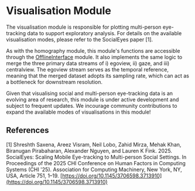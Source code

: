 # Visualisation Module

The visualisation module is responsible for plotting multi-person eye-tracking data to support exploratory analysis. For details on the available visualisation modes, please refer to the SocialEyes paper [1].

As with the homography module, this module's functions are accessible through the [OfflineInterface](../offlineInterface/) module. It also implements the same logic to merge the three primary data streams of i) egoview, ii) gaze, and iii) centralview.  The egoview stream serves as the temporal reference, meaning that the merged dataset adopts its sampling rate, which can act as a bottleneck for downstream resolution.

Given that visualising social and multi-person eye-tracking data is an evolving area of research, this module is under active development and subject to frequent updates. We incourage community contributions to expand the available modes of visualisations in this module!


## References

[1] Shreshth Saxena, Areez Visram, Neil Lobo, Zahid Mirza, Mehak Khan, Biranugan Pirabaharan, Alexander Nguyen, and Lauren K Fink. 2025. SocialEyes: Scaling Mobile Eye-tracking to Multi-person Social Settings. In Proceedings of the 2025 CHI Conference on Human Factors in Computing Systems (CHI '25). Association for Computing Machinery, New York, NY, USA, Article 751, 1–19. [https://doi.org/10.1145/3706598.3713910](https://doi.org/10.1145/3706598.3713910)

